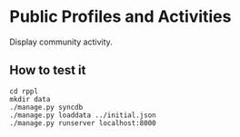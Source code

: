 # Public Profiles and Activities

Display community activity.

## How to test it

    cd rppl
    mkdir data
    ./manage.py syncdb
    ./manage.py loaddata ../initial.json
    ./manage.py runserver localhost:8000


